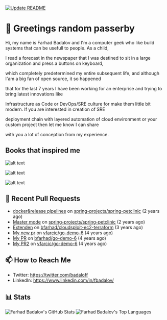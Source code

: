 [![Update README](https://github.com/bfarhad/bfarhad/actions/workflows/readme-scribe.yml/badge.svg)](https://github.com/bfarhad/bfarhad/actions/workflows/readme-scribe.yml)

# 👋 Greetings random passerby

Hi, my name is Farhad Badalov and I'm a computer geek who like build systems that can be usefull to people. As a child, 

I read a forecast in the newspaper that I was destined to sit in a large organization and press a buttons on keyboard, 

which completely predetermined my entire subsequent life, and although I'am a big fan of open source, it so happened 

that for the last 7 years I have been working for an enterprise and trying to bring latest innovations like 

Infrastructure as Code or DevOps/SRE culture for make them little bit modern. If you are interested in creation of SRE 

deployment chain with layered automation of cloud environment or your custom project then let me know I can share

with you a lot of conception from my experience.

## Books that inspired me

![alt text](https://m.media-amazon.com/images/I/61kAEC%2BouJL._SR600%2C315_PIWhiteStrip%2CBottomLeft%2C0%2C35_PIStarRatingFOURANDHALF%2CBottomLeft%2C360%2C-6_SR600%2C315_ZA326%2C445%2C290%2C400%2C400%2CAmazonEmberBold%2C12%2C4%2C0%2C0%2C5_SCLZZZZZZZ_FMpng_BG255%2C255%2C255.jpg)

![alt text](https://lh3.googleusercontent.com/JvM0JKKuZNJMWAC5iZPm4j-mdS9ORpZbpEWzg0zmJ0i2_xgIcju0OLXJ-zmnvz_GtFFGHe9qZ9Dz-6W0u5fRLFQaRlOI_hGzbetw)

![alt text](https://www.007ffflearning.com/post/images/Cover_Art_of_SRE.png)

## 🔨 Recent Pull Requests


- [docker&amp;release pipelines](https://github.com/spring-projects/spring-petclinic/pull/906) on [spring-projects/spring-petclinic](https://github.com/spring-projects/spring-petclinic) (2 years ago)
- [Master mode](https://github.com/spring-projects/spring-petclinic/pull/905) on [spring-projects/spring-petclinic](https://github.com/spring-projects/spring-petclinic) (2 years ago)
- [Extenden](https://github.com/bfarhad/cloudsploit-ec2-terraform/pull/1) on [bfarhad/cloudsploit-ec2-terraform](https://github.com/bfarhad/cloudsploit-ec2-terraform) (3 years ago)
- [My new pr](https://github.com/vfarcic/go-demo-6/pull/151) on [vfarcic/go-demo-6](https://github.com/vfarcic/go-demo-6) (4 years ago)
- [My PR](https://github.com/bfarhad/go-demo-6/pull/1) on [bfarhad/go-demo-6](https://github.com/bfarhad/go-demo-6) (4 years ago)
- [My PR2](https://github.com/vfarcic/go-demo-6/pull/149) on [vfarcic/go-demo-6](https://github.com/vfarcic/go-demo-6) (4 years ago)


## 📫 How to Reach Me

- Twitter: <https://twitter.com/badaloff>
- LinkedIn: <https://www.linkedin.com/in/fbadalov/>

## 📊 Stats

![Farhad Badalov's GitHub Stats](https://github-readme-stats.vercel.app/api?username=bfarhad&theme=transparent) ![Farhad Badalov's Top Languages](https://github-readme-stats.vercel.app/api/top-langs/?username=bfarhad&layout=compact&theme=transparent)
